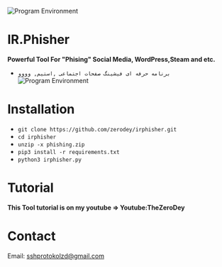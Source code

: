 ![Program Environment](https://s17.picofile.com/file/8426013734/Your_paragraph_text_5_.png)

# IR.Phisher
**Powerful Tool For "Phising" Social Media, WordPress,Steam and etc.**
* `برنامه حرفه ای فیشینگ صفحات اجتماعی ,استیم, وووو`
![Program Environment](https://github.com/zerodey/irphisher/blob/main/githubv2.png)


# Installation

* `git clone https://github.com/zerodey/irphisher.git`
* `cd irphisher`
* `unzip -x phishing.zip`
* `pip3 install -r requirements.txt`
* `python3 irphisher.py`

# Tutorial
**This Tool tutorial is on my youtube => Youtube:TheZeroDey**

# Contact
Email: sshprotokolzd@gmail.com

